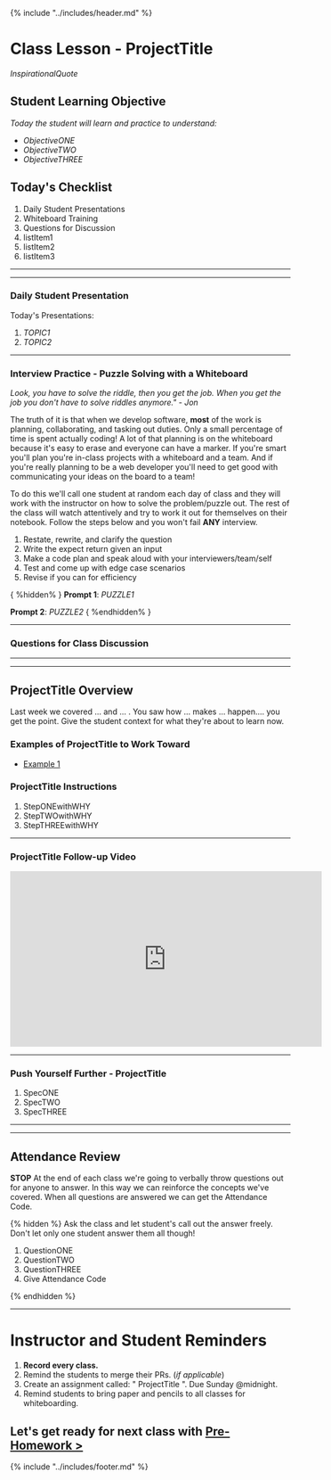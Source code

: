 {% include "../includes/header.md" %}

<!-- @TODO ATTENTION: DEVELOPER, You'll see this large chunk of comments as you develop, use them to guide you're work. A few short-cuts that will make your time move faster. Each section looks the same:

1) Use FIND/REPLACE ALL to change "ProjectTitle" which will change the Title of the "Class Lesson", "Overview", "Example", "Instructions", "Push Yourself Further", and the "assignment due" afterwards at the bottom of the file.

2)  When listing items in Markdown use 1. 1. 1. 1. instead of 1. 2. 3. 4. This will cause you less frustration when writing "Project Instructions".

3) In the 2nd class of each week we assign blog posts to change the number of them FIND/REPLACE ALL: LEVEL08 to 108, 208, 308, 408, etc.

4) If you're linking to a blog or article please make the hyperlink descriptive not just say "for more information click [here](url)". Instead it should be, "if you want to know more about [Angular's Architecture read this article](url)."

5) If you need to create a repo for the student to clone:
  * Create the repo in the AustinCodingAcademy gitHub account and,
  * use the naming " NG421_W7D1_QuizAPI "

Happy Code Teaching!
-->

# Class Lesson - ProjectTitle

<!-- @TODO ATTENTION: DEVELOPER, Don't worry about this line. Your Project Manager will replace it with a quote fitting for the day. -->
*InspirationalQuote*

## Student Learning Objective
<!-- @TODO ATTENTION: DEVELOPER, By law we must have these objectives stated at the top of class. It also is an effective teaching method. Students with interpret these objectives and psychologically work toward these goals. Make sure ever class has the objectives of the day listed CLEARLY.  -->

*Today the student will learn and practice to understand:*

* *ObjectiveONE*
* *ObjectiveTWO*
* *ObjectiveTHREE*

## Today's Checklist
<!-- @TODO ATTENTION: DEVELOPER, This checklist should be a succinct overview of what the class day will look like. It should normally include the first three items but ** also ** the major steps of the project their completing in class today. Replace listItem1, listItem2, and listItem3 with the appropriate steps. -->

1. Daily Student Presentations
1. Whiteboard Training
1. Questions for Discussion
1. listItem1
1. listItem2
1. listItem3

******
******

### Daily Student Presentation
<!-- @TODO ATTENTION: DEVELOPER, In order to develop our students' communication skills around software development, two students will plan, practice, and teach to the class on a subject listed here. The subject may be a little obscure or only slightly related to the current topic. The second objective to these presentations is to open the minds of all the students to things we don't have enough time to cover in these short weeks with. Make suggestions for these presentation topics. -->

Today's Presentations:

  1. *TOPIC1*
  1. *TOPIC2*

******

### Interview Practice - Puzzle Solving with a Whiteboard
<!-- @TODO ATTENTION: DEVELOPER, Interviewing for development jobs is tough! To prepare students for the challenges ahead we will practice white boarding in-front of the class every day. Think of it as a warm-up for the project that awaits. The white boarding challenges should be taken seriously and practiced even outside of class. -->

*Look, you have to solve the riddle, then you get the job. When you get the job you don't have to solve riddles anymore." - Jon*

The truth of it is that when we develop software, **most** of the work is planning, collaborating, and tasking out duties. Only a small percentage of time is spent actually coding! A lot of that planning is on the whiteboard because it's easy to erase and everyone can have a marker. If you're smart you'll plan you're in-class projects with a whiteboard and a team. And if you're really planning to be a web developer you'll need to get good with communicating your ideas on the board to a team!

To do this we'll call one student at random each day of class and they will work with the instructor on how to solve the problem/puzzle out. The rest of the class will watch attentively and try to work it out for themselves on their notebook. Follow the steps below and you won't fail **ANY** interview.

1. Restate, rewrite, and clarify the question
1. Write the expect return given an input
1. Make a code plan and speak aloud with your interviewers/team/self
1. Test and come up with edge case scenarios
1. Revise if you can for efficiency

{ %hidden% }
**Prompt 1**: *PUZZLE1*

**Prompt 2**: *PUZZLE2*
{ %endhidden% }

******

### Questions for Class Discussion
<!-- @TODO ATTENTION: DEVELOPER, These questions should be copy/pasted over from the pre-homework for the class. Students are expected to research these on their own and ask clarifying question during healthy back and forth with the instructor. -->

<!-- @TODO REPLACE this line with the Questions from the Pre-homework -->

******
******

## ProjectTitle Overview
<!-- @TODO ATTENTION: DEVELOPER, Just like the overview in the pre-homework we want to give the students context for what they'll be practicing today. -->

Last week we covered ... and ... . You saw how ... makes ... happen.... you get the point. Give the student context for what they're about to learn now.
<!-- @TODO ^^^ Replace Example Text ^^^ -->

### Examples of ProjectTitle to Work Toward
<!-- @TODO ATTENTION: DEVELOPER, A picture, mock-up, gif demo, or website the show what the students are working toward. The point is, you have experience in building apps like this and you know where they're headed. It would be more helpful if they, too, knew where they are headed. This will give the students something to reverse engineer or setup a goal post to reach. -->

* [Example 1](google.com)
<!-- @TODO link ^^^^  -->
<!-- * [Example 2](google.com) -->

### ProjectTitle Instructions

<!-- @TODO ATTENTION: DEVELOPER, This section will be rather long!! Maybe 30 steps. 
1) It needs to be clear, step-by-step instructing the students how to build the app or feature we're asking them to build. Think that you want to cover an overview at the top of class then let them all work in small groups so you can just walk around the room answering questions and guiding when needed. You can do that if these steps are ** CRYSTAL CLEAR **. 
2) Remember, class time is for the students to actually code while have a professional developer there as a safety net. 
3) This will significantly help our students learn to program, problem-solve, and code.  
4) When writing these steps please ensure you're explain **why** we would do something instead of just do this, do that... -->

1. StepONEwithWHY
1. StepTWOwithWHY
1. StepTHREEwithWHY

******

### ProjectTitle Follow-up Video

<!-- @TODO ATTENTION: DEVELOPER, This section is intended to get the students started more quickly, clarify confusion, and push them further. 

1) It must be created by the ACA/Circle Education. Instead of code-a-longs in class we give them this video.
2) Think of this video as a way for you to repeat yourself many times and any point without you actually having to say it. 
3) Also, absentee student should be able to use it to catch up.  -->

<iframe width="560" height="315" src="https://www.youtube.com/embed/XQu8TTBmGhA" frameborder="0" allow="autoplay; encrypted-media" allowfullscreen></iframe>

<!-- @TODO ATTENTION: DEVELOPER, ^^ THIS PLACEHOLDER VIDEO BETTER BE REPLACED!!! ^^ -->

******

### Push Yourself Further - ProjectTitle

<!-- @TODO ATTENTION: DEVELOPER, Provide a challenge that uses the same skill or ask the student to figure something out for themselves. 
1) You don't have to provide step-by-step instructions; just give them specs to work towards. 
2) This is for the students that finish sooner than others and you're looking for something to give them, as well as to suggest to other students to continue practicing after each class.  -->

1. SpecONE
1. SpecTWO
1. SpecTHREE

******
******

## Attendance Review
<!-- @TODO ATTENTION: DEVELOPER, During the last 5 minutes of each class the Instructor will ask the students questions about what they've covered to reinforce they're learning. Draw up a few questions for the Instructor to start with.  -->

**STOP** At the end of each class we're going to verbally throw questions out for anyone to answer. In this way we can reinforce the concepts we've covered. When all questions are answered we can get the Attendance Code.

{% hidden %}
Ask the class and let student's call out the answer freely. Don't let only one student answer them all though!

1. QuestionONE
1. QuestionTWO
1. QuestionTHREE
1. Give Attendance Code

{% endhidden %}

******

# Instructor and Student Reminders
<!-- @TODO ATTENTION: DEVELOPER, This section is used to remind not only the instructor but also the student. The instructor needs to record EVERY class, make new assignments, and remind students about things for this class and the next one. We list those item out here. Any thing specific you need to communicate to the instructor, list it here. -->

1. **Record every class.**
1. Remind the students to merge their PRs. (*if applicable*)
1. Create an assignment called: " ProjectTitle ". Due Sunday @midnight.
1. Remind students to bring paper and pencils to all classes for whiteboarding.

## Let's get ready for next class with [Pre-Homework >](02DayPrep.md)

{% include "../includes/footer.md" %}
